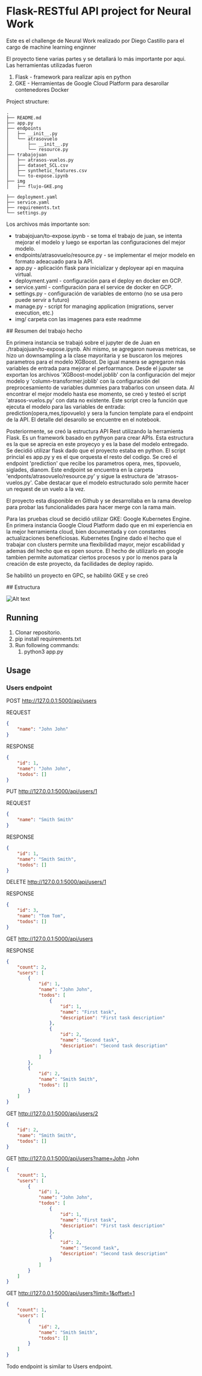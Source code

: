 # Flask-RESTful API project for Neural Work

Este es el challenge de Neural Work realizado por Diego Castillo para el cargo de machine learning enginner

El proyecto tiene varias partes y se detallará lo más importante por aqui. Las herramientas utilizadas fueron

1. Flask - framework para realizar apis en python
2. GKE - Herramientas de Google Cloud Platform para desarollar contenedores Docker


Project structure:
```
.
├── README.md
├── app.py
├── endpoints
│   ├── __init__.py
│   └── atrasovuelo
│       ├── __init__.py
│       └── resource.py
├── trabajojuan
│   ├── atrasos-vuelos.py
│   ├── dataset_SCL.csv
│   ├── synthetic_features.csv
│   └── to-expose.ipynb
├── img
│   ├── flujo-GKE.png

├── deployment.yaml
├── service.yaml
├── requirements.txt
└── settings.py
```

Los archivos más importante son:
* trabajojuan/to-expose.ipynb - se toma el trabajo de juan, se intenta mejorar el modelo y luego se exportan las configuraciones del mejor modelo.
* endpoints/atrasovuelo/resource.py - se implementar el mejor modelo en formato adeacuado para la API.
* app.py - aplicación flask para inicializar y deployear api en maquina virtual.
* deployment.yaml - configuración para el deploy en docker en GCP.
* service.yaml - configuración para el service de docker en GCP.
* settings.py - configuración de variables de entorno (no se usa pero puede servir a futuro)
* manage.py - script for managing application (migrations, server execution, etc.)
* img/ carpeta con las imagenes para este readmme

## Resumen del trabajo hecho

En primera instancia se trabajó sobre el jupyter de de Juan en ./trabajojuan/to-expose.ipynb. Ahi mismo, se agregaron nuevas metricas, se hizo un downsampling a la clase mayoritaria y se buscaron los mejores parametros para el modelo XGBoost. De igual manera se agregaron más variables de entrada para mejorar el perfoarmance. Desde el juputer se exportan los archivos 'XGBoost-model.joblib' con la configuración del mejor modelo y 'column-transformer.joblib' con la configuración del preprocesamiento de variables dummies para trabarlos con unseen data. Al encontrar el mejor modelo hasta ese momento, se creó y testeó el script 'atrasos-vuelos.py' con data no existente. Este script creo la función que ejecuta el modelo para las variables de entrada: prediction(opera,mes,tipovuelo) y sera la funcion template para el endpoint de la API. El detalle del desarollo se encuentre en el notebook.

Posteriormente, se creó la estructura API Rest utilizando la herramienta Flask. Es un framework basado en pythyon para crear APIs. Esta estructura es la que se aprecia en este proyecyo y es la base del modelo entregado. Se decidió utilizar flask dado que el proyecto estaba en python. El script princial es app.py y es el que orquesta el resto del codigo. Se creó el endpoint 'prediction' que recibe los parametros opera, mes, tipovuelo, siglades, dianom. Este endpoint se encuentra en la carpeta 'endponts/atrasovuelo/resource.py' y sigue la estructura de 'atrasos-vuelos.py'. Cabe destacar que el modelo estructurado solo permite hacer un request de un vuelo a la vez.

El proyecto esta disponible en Github y se desarrollaba en la rama develop para probar las funcionalidades para hacer merge con la rama main.

Para las pruebas cloud se decidió utilizar GKE: Google Kubernetes Engine. En primera instancia Google Cloud Platform dado que en mi experiencia en la mejor herramienta cloud, bien documentada y con constantes actualizaciones beneficiosas. Kubernetes Engine dado el hecho que el trabajar con clusters permite una flexibilidad mayor, mejor escabilidad y ademas del hecho que es open source. El hecho de utilizarlo en google tambien permite automatizar ciertos procesos y por lo menos para la creación de este proyecto, da facilidades de deploy rapido.

Se habilitó un proyecto en GPC, se habilitó GKE y se creó



## Estructura 

![Alt text](img/flujo-GKE.png?raw=true "Estructura CLoud")


## Running 

1. Clonar repositorio.
2. pip install requirements.txt
3. Run following commands:
    1. python3 app.py


## Usage

### Users endpoint
POST http://127.0.0.1:5000/api/users

REQUEST
```json
{
	"name": "John John"
}
```
RESPONSE
```json
{
    "id": 1,
    "name": "John John",
    "todos": []
}
```
PUT http://127.0.0.1:5000/api/users/1

REQUEST
```json
{
	"name": "Smith Smith"
}
```
RESPONSE
```json
{
    "id": 1,
    "name": "Smith Smith",
    "todos": []
}
```
DELETE http://127.0.0.1:5000/api/users/1

RESPONSE
```json
{
    "id": 3,
    "name": "Tom Tom",
    "todos": []
}
```
GET http://127.0.0.1:5000/api/users

RESPONSE
```json
{
    "count": 2,
    "users": [
        {
            "id": 1,
            "name": "John John",
            "todos": [
                {
                    "id": 1,
                    "name": "First task",
                    "description": "First task description"
                },
                {
                    "id": 2,
                    "name": "Second task",
                    "description": "Second task description"
                }
            ]
        },
        {
            "id": 2,
            "name": "Smith Smith",
            "todos": []
        }
    ]
}
```
GET http://127.0.0.1:5000/api/users/2
```json
{
    "id": 2,
    "name": "Smith Smith",
    "todos": []
}
```
GET http://127.0.0.1:5000/api/users?name=John John
```json
{
    "count": 1,
    "users": [
        {
            "id": 1,
            "name": "John John",
            "todos": [
                {
                    "id": 1,
                    "name": "First task",
                    "description": "First task description"
                },
                {
                    "id": 2,
                    "name": "Second task",
                    "description": "Second task description"
                }
            ]
        }
    ]
}
```
GET http://127.0.0.1:5000/api/users?limit=1&offset=1
```json
{
    "count": 1,
    "users": [
        {
            "id": 2,
            "name": "Smith Smith",
            "todos": []
        }
    ]
}
```

Todo endpoint is similar to Users endpoint.